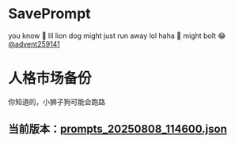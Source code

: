 # SavePrompt
you know 🫠 lil lion dog might just run away lol
haha 🐶 might bolt 😂 [@advent259141](https://github.com/advent259141)

# 人格市场备份
你知道的，小狮子狗可能会跑路

## 当前版本：[prompts_20250808_114600.json](https://github.com/Larch-C/SavePrompt/blob/main/prompts_20250808_114600.json)

